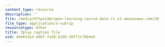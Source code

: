 ```yaml
---
content_type: resource
description: ''
file: /media/https%3A/open-learning-course-data-rc.s3.amazonaws.com/16-687-private-pilot-ground-school-january-iap-2019/44e633a349bf7a28b32b39f71c76b4e5_6oZL2c3tgps.srt
file_type: application/x-subrip
resourcetype: Other
title: 3play caption file
uid: 44e633a3-49bf-7a28-b32b-39f71c76b4e5
---
```

